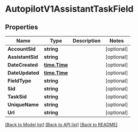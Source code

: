 # AutopilotV1AssistantTaskField

## Properties

Name | Type | Description | Notes
------------ | ------------- | ------------- | -------------
**AccountSid** | **string** |  | [optional] 
**AssistantSid** | **string** |  | [optional] 
**DateCreated** | [**time.Time**](time.Time.md) |  | [optional] 
**DateUpdated** | [**time.Time**](time.Time.md) |  | [optional] 
**FieldType** | **string** |  | [optional] 
**Sid** | **string** |  | [optional] 
**TaskSid** | **string** |  | [optional] 
**UniqueName** | **string** |  | [optional] 
**Url** | **string** |  | [optional] 

[[Back to Model list]](../README.md#documentation-for-models) [[Back to API list]](../README.md#documentation-for-api-endpoints) [[Back to README]](../README.md)


